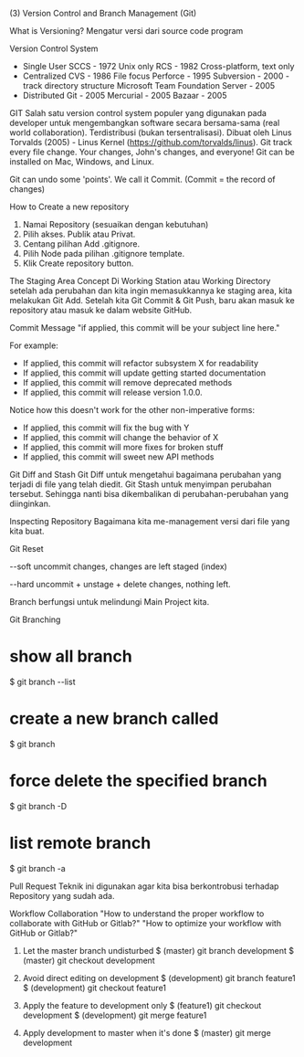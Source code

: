 (3) Version Control and Branch Management (Git)

What is Versioning? Mengatur versi dari source code program

Version Control System

- Single User
  SCCS - 1972 Unix only
  RCS - 1982 Cross-platform, text only
- Centralized
  CVS - 1986 File focus
  Perforce - 1995
  Subversion - 2000 - track directory structure
  Microsoft Team Foundation Server - 2005
- Distributed
  Git - 2005
  Mercurial - 2005
  Bazaar - 2005

GIT
Salah satu version control system populer yang digunakan pada developer untuk mengembangkan software secara bersama-sama (real world collaboration). Terdistribusi (bukan tersentralisasi). Dibuat oleh Linus Torvalds (2005) - Linus Kernel (https://github.com/torvalds/linus). Git track every file change. Your changes, John's changes, and everyone! Git can be installed on Mac, Windows, and Linux.

Git can undo some 'points'. We call it Commit. (Commit = the record of changes)

How to Create a new repository

1. Namai Repository (sesuaikan dengan kebutuhan)
2. Pilih akses. Publik atau Privat.
3. Centang pilihan Add .gitignore.
4. Pilih Node pada pilihan .gitignore template.
5. Klik Create repository button.

The Staging Area Concept
Di Working Station atau Working Directory setelah ada perubahan dan kita ingin memasukkannya ke staging area, kita melakukan Git Add. Setelah kita Git Commit & Git Push, baru akan masuk ke repository atau masuk ke dalam website GitHub.

Commit Message
"if applied, this commit will be your subject line here."

For example:

- If applied, this commit will refactor subsystem X for readability
- If applied, this commit will update getting started documentation
- If applied, this commit will remove deprecated methods
- If applied, this commit will release version 1.0.0.

Notice how this doesn't work for the other non-imperative forms:

- If applied, this commit will fix the bug with Y
- If applied, this commit will change the behavior of X
- If applied, this commit will more fixes for broken stuff
- If applied, this commit will sweet new API methods

Git Diff and Stash
Git Diff untuk mengetahui bagaimana perubahan yang terjadi di file yang telah diedit. Git Stash untuk menyimpan perubahan tersebut. Sehingga nanti bisa dikembalikan di perubahan-perubahan yang diinginkan.

Inspecting Repository
Bagaimana kita me-management versi dari file yang kita buat.

Git Reset

--soft
uncommit changes, changes are left staged (index)

--hard
uncommit + unstage + delete changes, nothing left.

Branch berfungsi untuk melindungi Main Project kita.

Git Branching

# show all branch

$ git branch --list

# create a new branch called <branch>

$ git branch <branch>

# force delete the specified branch

$ git branch -D <branch>

# list remote branch

$ git branch -a

Pull Request
Teknik ini digunakan agar kita bisa berkontrobusi terhadap Repository yang sudah ada.

Workflow Collaboration
"How to understand the proper workflow to collaborate with GitHub or Gitlab?"
"How to optimize your workflow with GitHub or Gitlab?"

1. Let the master branch undisturbed
   $ (master) git branch development
   $ (master) git checkout development

2. Avoid direct editing on development
   $ (development) git branch feature1
   $ (development) git checkout feature1

3. Apply the feature to development only
   $ (feature1) git checkout development
   $ (development) git merge feature1

4. Apply development to master when it's done
   $ (master) git merge development
